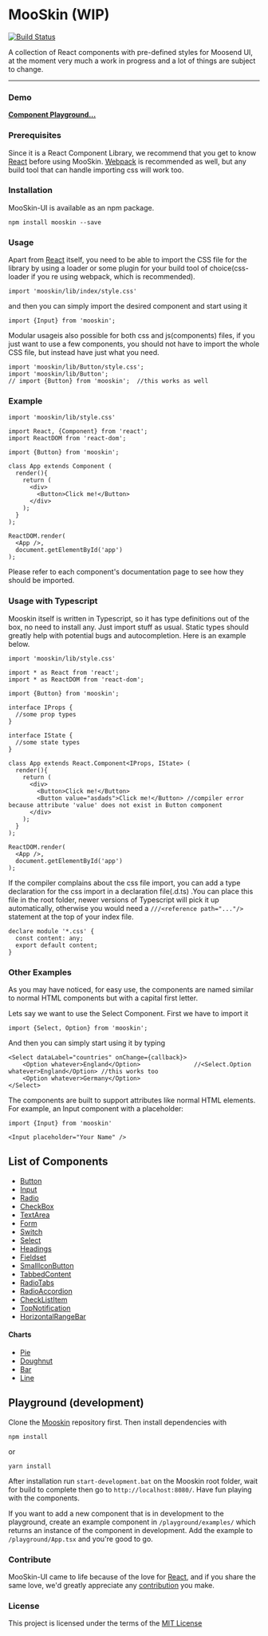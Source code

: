 # MooSkin (WIP)


[![Build Status](https://travis-ci.org/moosend/mooskin-ui.svg?branch=master)](https://travis-ci.org/moosend/mooskin-ui)


A collection of React components with pre-defined styles for Moosend UI, at the moment very much a work in progress and a lot of things are subject to change.

___

### Demo

**[Component Playground...](https://mooskin.herokuapp.com/)**

### Prerequisites

Since it is a React Component Library, we recommend that you get to know [React](https://facebook.github.io/react/) before using MooSkin.  [Webpack](https://webpack.github.io/) is recommended as well, but any build tool that can handle importing css will work too.

 
### Installation

MooSkin-UI is available as an npm package.

```
npm install mooskin --save
```
 
### Usage

Apart from [React](https://facebook.github.io/react/) itself, you need to be able to import the CSS file for the library by using a loader or some plugin for your build tool of choice(css-loader if you re using webpack, which is recommended).

```
import 'mooskin/lib/index/style.css'
``` 
and then you can simply import the desired component and start using it
```
import {Input} from 'mooskin';
```
Modular usageis also possible for both css and js(components) files, if you just want to use a few components, you should not have to import the whole CSS file, but instead have just what you need.

```
import 'mooskin/lib/Button/style.css';
import 'mooskin/lib/Button';
// import {Button} from 'mooskin';  //this works as well
```

### Example
```
import 'mooskin/lib/style.css'

import React, {Component} from 'react';
import ReactDOM from 'react-dom';

import {Button} from 'mooskin';

class App extends Component (
  render(){
    return (
      <div>
        <Button>Click me!</Button>
      </div>
    );
  }
);

ReactDOM.render(
  <App />,
  document.getElementById('app')
);
```

Please refer to each component's documentation page to see how they should be imported.

 
### Usage with Typescript

Mooskin itself is written in Typescript, so it has type definitions out of the box, no need to install any. Just import stuff as usual. Static types should greatly help with potential bugs and autocompletion. Here is an example below.

```
import 'mooskin/lib/style.css'

import * as React from 'react';
import * as ReactDOM from 'react-dom';

import {Button} from 'mooskin';

interface IProps {
  //some prop types
}

interface IState {
  //some state types
}

class App extends React.Component<IProps, IState> (
  render(){
    return (
      <div>
        <Button>Click me!</Button>
        <Button value="asdads">Click me!</Button> //compiler error because attribute 'value' does not exist in Button component
      </div>
    );
  }
);

ReactDOM.render(
  <App />,
  document.getElementById('app')
);
```

If the compiler complains about the css file import, you can add a type declaration for the css import in a declaration file(.d.ts) .You can place this file in the root folder, newer versions of Typescript will pick it up automatically, otherwise you would need a `///<reference path="..."/>` statement at the top of your index file.

```
declare module '*.css' {
  const content: any;
  export default content;
}

```
 
### Other Examples

As you may have noticed, for easy use, the components are named similar to normal HTML components but with a capital first letter.

Lets say we want to use the Select Component. First we have to import it

```
import {Select, Option} from 'mooskin';
```

And then you can simply start using it by typing

```
<Select dataLabel="countries" onChange={callback}>
    <Option whatever>England</Option> 				//<Select.Option whatever>England</Option> //this works too
    <Option whatever>Germany</Option>
</Select>
```


The components are built to support attributes like normal HTML elements. For example, an Input component with a placeholder:

```
import {Input} from 'mooskin'

<Input placeholder="Your Name" />
```

## List of Components

* [Button](https://github.com/moosend/mooskin-ui/tree/master/components/Button)
* [Input](https://github.com/moosend/mooskin-ui/tree/master/components/Input)
* [Radio](https://github.com/moosend/mooskin-ui/tree/master/components/Radio)
* [CheckBox](https://github.com/moosend/mooskin-ui/tree/master/components/Checkbox)
* [TextArea](https://github.com/moosend/mooskin-ui/tree/master/components/TextArea)
* [Form](https://github.com/moosend/mooskin-ui/tree/master/components/Form)
* [Switch](https://github.com/moosend/mooskin-ui/tree/master/components/Switch)
* [Select](https://github.com/moosend/mooskin-ui/tree/master/components/Select)
* [Headings](https://github.com/moosend/mooskin-ui/tree/master/components/Headings)
* [Fieldset](https://github.com/moosend/mooskin-ui/tree/master/components/Fieldset)
* [SmallIconButton](https://github.com/moosend/mooskin-ui/tree/master/components/SmallIconButton)
* [TabbedContent](https://github.com/moosend/mooskin-ui/tree/master/components/TabbedContent)
* [RadioTabs](https://github.com/moosend/mooskin-ui/tree/master/components/RadioTabs)
* [RadioAccordion](https://github.com/moosend/mooskin-ui/tree/master/components/Accordion)
* [CheckListItem](https://github.com/moosend/mooskin-ui/tree/master/components/CheckListItem)
* [TopNotification](https://github.com/moosend/mooskin-ui/tree/master/components/TopNotification)
* [HorizontalRangeBar](https://github.com/moosend/mooskin-ui/tree/master/components/HorizontalRangeBar)

#### Charts
* [Pie](https://github.com/moosend/mooskin-ui/tree/master/components/Charts/Pie)
* [Doughnut](https://github.com/moosend/mooskin-ui/tree/master/components/Charts/Doughnut)
* [Bar](https://github.com/moosend/mooskin-ui/tree/master/components/Charts/Bar)
* [Line](https://github.com/moosend/mooskin-ui/tree/master/components/Charts/Line)

## Playground (development)

Clone the [Mooskin](https://github.com/moosend/mooskin-ui) repository first. Then install dependencies with

```
npm install
```
or

```
yarn install
```

After installation run `start-development.bat` on the Mooskin root folder, wait for build to complete then go to `http://localhost:8080/`. Have fun playing with the components.

If you want to add a new component that is in development to the playground, create an example component in `/playground/examples/` which returns an instance of the component in development. Add the example to `/playground/App.tsx` and you're good to go.
 
### Contribute

MooSkin-UI came to life because of the love for [React](https://facebook.github.io/react/), and if you share the same love, we'd greatly appreciate any [contribution](https://github.com/moosend/mooskin-ui/blob/master/CONTRIBUTING.md) you make.

 
### License

This project is licensed under the terms of the [MIT License](https://github.com/moosend/mooskin-ui/blob/master/LICENSE)



